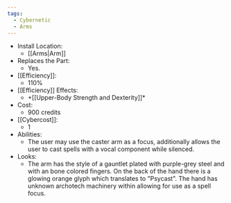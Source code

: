 ```yaml
---
tags:
  - Cybernetic
  - Arms
---
```

* Install Location:
	* [[Arms|Arm]]
* Replaces the Part:
	* Yes.
* [[Efficiency]]:
	* 110%
* [[Efficiency]] Effects:
	* +[[Upper-Body Strength and Dexterity]]*
* Cost:
	* 900 credits
* [[Cybercost]]:
	* 1
* Abilities:
	* The user may use the caster arm as a focus, additionally allows the user to cast spells with a vocal component while silenced.
* Looks:
	* The arm has the style of a gauntlet plated with purple-grey steel and with an bone colored fingers. On the back of the hand there is a glowing orange glyph which translates to "Psycast". The hand has unknown archotech machinery within allowing for use as a spell focus.
